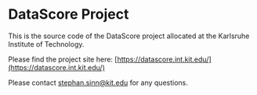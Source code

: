 # DataScore Project

This is the source code of the DataScore project allocated at the Karlsruhe Institute of Technology. 

Please find the project site here: [https://datascore.int.kit.edu/](https://datascore.int.kit.edu/)

Please contact [stephan.sinn@kit.edu](stephan.sinn@kit.edu) for any questions. 
